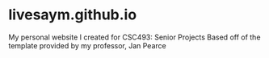 # livesaym.github.io
My personal website I created for CSC493: Senior Projects
Based off of the template provided by my professor, Jan Pearce
